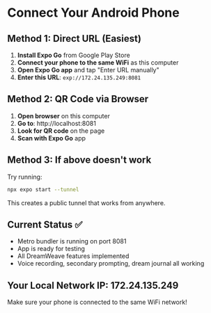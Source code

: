 # Connect Your Android Phone

## Method 1: Direct URL (Easiest)

1. **Install Expo Go** from Google Play Store
2. **Connect your phone to the same WiFi** as this computer
3. **Open Expo Go app** and tap "Enter URL manually"
4. **Enter this URL**: `exp://172.24.135.249:8081`

## Method 2: QR Code via Browser

1. **Open browser** on this computer
2. **Go to**: http://localhost:8081
3. **Look for QR code** on the page
4. **Scan with Expo Go** app

## Method 3: If above doesn't work

Try running:
```bash
npx expo start --tunnel
```

This creates a public tunnel that works from anywhere.

## Current Status ✅

- Metro bundler is running on port 8081
- App is ready for testing
- All DreamWeave features implemented
- Voice recording, secondary prompting, dream journal all working

## Your Local Network IP: 172.24.135.249

Make sure your phone is connected to the same WiFi network!